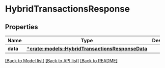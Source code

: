 # HybridTransactionsResponse

## Properties

Name | Type | Description | Notes
------------ | ------------- | ------------- | -------------
**data** | [***crate::models::HybridTransactionsResponseData**](HybridTransactionsResponse_data.md) |  | 

[[Back to Model list]](../README.md#documentation-for-models) [[Back to API list]](../README.md#documentation-for-api-endpoints) [[Back to README]](../README.md)


